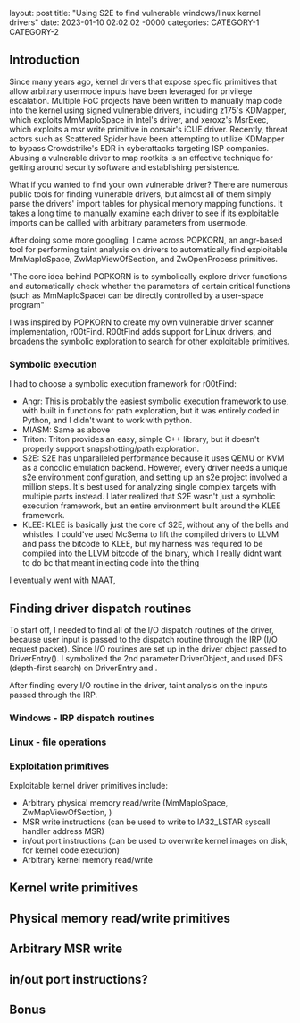 layout: post
title: "Using S2E to find vulnerable windows/linux kernel drivers"
date: 2023-01-10 02:02:02 -0000
categories: CATEGORY-1 CATEGORY-2

## Introduction

Since many years ago, kernel drivers that expose specific primitives that allow arbitrary usermode inputs have been leveraged for privilege escalation. Multiple PoC projects have been written to manually map code into the kernel using signed vulnerable drivers, including z175's KDMapper, which exploits MmMapIoSpace in Intel's driver, and xeroxz's MsrExec, which exploits a msr write primitive in corsair's iCUE driver. Recently, threat actors such as Scattered Spider have been attempting to utilize KDMapper to bypass Crowdstrike's EDR in cyberattacks targeting ISP companies. Abusing a vulnerable driver to map rootkits is an effective technique for getting around security software and establishing persistence.

What if you wanted to find your own vulnerable driver? There are numerous public tools for finding vulnerable drivers, but almost all of them simply parse the drivers' import tables for physical memory mapping functions. It takes a long time to manually examine each driver to see if its exploitable imports can be callled with arbitrary parameters from usermode.

After doing some more googling, I came across POPKORN, an angr-based tool for performing taint analysis on drivers to automatically find exploitable MmMapIoSpace, ZwMapViewOfSection, and ZwOpenProcess primitives. 

"The core idea behind POPKORN is to symbolically explore driver
functions and automatically check whether the parameters of certain
critical functions (such as MmMapIoSpace) can be directly controlled
by a user-space program"

I was inspired by POPKORN to create my own vulnerable driver scanner implementation, r00tFind. R00tFind adds support for Linux drivers, and broadens the symbolic exploration to search for other exploitable primitives.

### Symbolic execution

I had to choose a symbolic execution framework for r00tFind:

- Angr: This is probably the easiest symbolic execution framework to use, with built in functions for path exploration, but it was entirely coded in Python, and I didn't want to work with python.
- MIASM: Same as above
- Triton: Triton provides an easy, simple C++ library, but it doesn't properly support snapshotting/path exploration.
- S2E: S2E has unparalleled performance because it uses QEMU or KVM as a concolic emulation backend. However, every driver needs a unique s2e environment configuration, and setting up an s2e project involved a million steps.  It's best used for analyzing single complex targets with multiple parts instead. I later realized that S2E wasn't just a symbolic execution framework, but an entire environment built around the KLEE framework.
- KLEE: KLEE is basically just the core of S2E, without any of the bells and whistles. I could've used McSema to lift the compiled drivers to LLVM and pass the bitcode to KLEE, but my harness was required to be compiled into the LLVM bitcode of the binary, which I really didnt want to do bc that meant injecting code into the thing 

I eventually went with MAAT, 



## Finding driver dispatch routines 

To start off, I needed to find all of the I/O dispatch routines of the driver, because user input is passed to the dispatch routine through the IRP (I/O request packet). Since I/O routines are set up in the driver object passed to DriverEntry(). I symbolized the 2nd parameter DriverObject, and used DFS (depth-first search) on DriverEntry and  . 

After finding every I/O routine in the driver, taint analysis on the inputs passed through the IRP. 

### Windows - IRP dispatch routines
### Linux - file operations

### Exploitation primitives


Exploitable kernel driver primitives include:
- Arbitrary physical memory read/write (MmMapIoSpace, ZwMapViewOfSection, )
- MSR write instructions (can be used to write to IA32_LSTAR syscall handler address MSR)
- in/out port instructions (can be used to overwrite kernel images on disk, for kernel code execution)
- Arbitrary kernel memory read/write 

## Kernel write primitives

## Physical memory read/write primitives

## Arbitrary MSR write

## in/out port instructions?

## Bonus